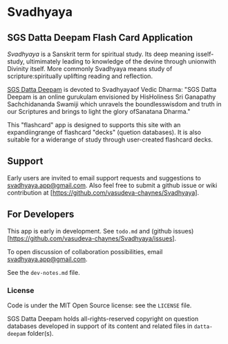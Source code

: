 Svadhyaya
=========

SGS Datta Deepam Flash Card Application
---------------------------------------

*Svadhyaya* is a Sanskrit term for spiritual study. Its deep meaning isself-study, ultimimately leading to knowledge of the devine through unionwith Divinity itself. More commonly Svadhyaya means study of scripture:spiritually uplifting reading and reflection.

[SGS Datta Deepam](http://www.sgsdattadeepam.org) is devoted to Svadhyayaof Vedic Dharma: "SGS Datta Deepam is an online gurukulam envisioned by HisHoliness Sri Ganapathy Sachchidananda Swamiji which unravels the boundlesswisdom and truth in our Scriptures and brings to light the glory ofSanatana Dharma."

This "flashcard" app is designed to supports this site with an expandiingrange of flashcard "decks" (quetion databases). It is also suitable for a widerange of study through user-created flashcard decks.

## Support

Early users are invited to email support requests and suggestions to <svadhyaya.app@gmail.com>. Also feel free to submit a github issue or wiki contribution at [https://github.com/vasudeva-chaynes/Svadhyaya].

## For Developers

This app is early in development. See `todo.md` and (github issues)[https://github.com/vasudeva-chaynes/Svadhyaya/issues].

To open discussion of collaboration possibilities, email <svadhyaya.app@gmail.com>.

See the `dev-notes.md` file.

### License

Code is under the MIT Open Source license: see the `LICENSE` file.

SGS Datta Deepam holds all-rights-reserved copyright on question databases developed in support of its content and related files in `datta-deepam` folder(s).
